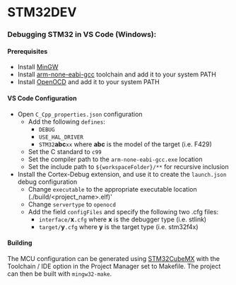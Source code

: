 # STM32DEV

### Debugging STM32 in VS Code (Windows):

#### Prerequisites
- Install [MinGW](http://www.mingw.org/)
- Install [arm-none-eabi-gcc](https://developer.arm.com/tools-and-software/open-source-software/developer-tools/gnu-toolchain/gnu-rm/downloads) toolchain and add it to your system PATH
- Install [OpenOCD](https://gnutoolchains.com/arm-eabi/openocd/) and add it to your system PATH

#### VS Code Configuration
- Open `C_Cpp_properties.json` configuration
  - Add the following `defines`:
    - `DEBUG`
    - `USE_HAL_DRIVER`
    - `STM32`**abc**`xx` where **abc** is the model of the target (i.e. F429)
  - Set the C standard to `c99`
  - Set the compiler path to the `arm-none-eabi-gcc.exe` location
  - Set the include path to `${workspaceFolder}/**` for recursive inclusion
- Install the Cortex-Debug extension, and use it to create the `launch.json` debug configuration
  - Change `executable` to the appropriate executable location  (./build/\<project_name\>.elf)'
  - Change `servertype` to `openocd`
  - Add the field `configFiles` and specify the following two .cfg files:
    - `interface/`**x**`.cfg` where **x** is the debugger type (i.e. stlink)
    - `target/`**y**`.cfg` where **y** is the target type (i.e. stm32f4x)

#### Building
The MCU configuration can be generated using [STM32CubeMX](https://www.st.com/en/development-tools/stm32cubemx.html) with the Toolchain / IDE option in the Project Manager set to Makefile. The project can then be built with `mingw32-make`.